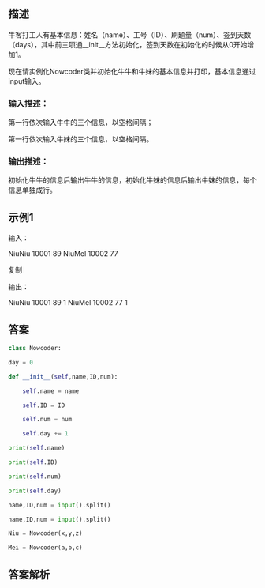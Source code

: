 ## 描述

牛客打工人有基本信息：姓名（name）、工号（ID）、刷题量（num）、签到天数（days），其中前三项通__init__方法初始化，签到天数在初始化的时候从0开始增加1。

现在请实例化Nowcoder类并初始化牛牛和牛妹的基本信息并打印，基本信息通过input输入。

### 输入描述：

第一行依次输入牛牛的三个信息，以空格间隔；

第一行依次输入牛妹的三个信息，以空格间隔。  

### 输出描述：

初始化牛牛的信息后输出牛牛的信息，初始化牛妹的信息后输出牛妹的信息，每个信息单独成行。

## 示例1

输入：

NiuNiu 10001 89
NiuMel 10002 77

复制

输出：

NiuNiu
10001
89
1
NiuMel
10002
77
1

## 答案

```python 
class Nowcoder:

day = 0

def __init__(self,name,ID,num):

	self.name = name

	self.ID = ID

	self.num = num

	self.day += 1

print(self.name)

print(self.ID)

print(self.num)

print(self.day)

name,ID,num = input().split()

name,ID,num = input().split()

Niu = Nowcoder(x,y,z)

Mei = Nowcoder(a,b,c)
```

## 答案解析
